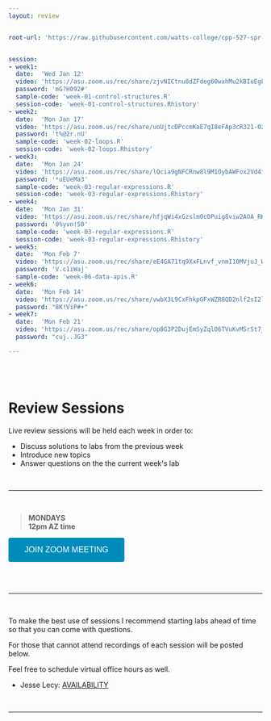 ```yaml
---
layout: review


root-url: 'https://raw.githubusercontent.com/watts-college/cpp-527-spr-2022/master/review-sessions/'


session: 
- week1:
  date:  'Wed Jan 12'  
  video: 'https://asu.zoom.us/rec/share/zjvNICtnu8dZFdeg60wxhMu2kBIuEgLzKpFL0ENFCxAutjNRoh7Qv4Y-FS_x1To4.jA5BkU07monHPkKj'
  password: 'mG?H092#'
  sample-code: 'week-01-control-structures.R' 
  session-code: 'week-01-control-structures.Rhistory' 
- week2:
  date:  'Mon Jan 17'  
  video: 'https://asu.zoom.us/rec/share/uoUjtcDPccmKaE7qI8eFAp3cR321-OzufhrVEVM0ZnGkc2Mp3iex9zycBFNz8nek.IwIASZVzZLGMIULj'
  password: 't%@2r.nU'
  sample-code: 'week-02-loops.R' 
  session-code: 'week-02-loops.Rhistory' 
- week3:
  date:  'Mon Jan 24'  
  video: 'https://asu.zoom.us/rec/share/lQcia9gNFCRnw8l9M1OybAWFox2Vd4fu85VAU-lDYYyLJj48sZmBQOUMcqU6nB1e.vJSzKLN19a9pZpxe'
  password: '*uEUeMa3'
  sample-code: 'week-03-regular-expressions.R' 
  session-code: 'week-03-regular-expressions.Rhistory' 
- week4:
  date:  'Mon Jan 31'  
  video: 'https://asu.zoom.us/rec/share/hfjqWi4xGzslm0c0Puig8viw2AOA_RK4L-ci9aTPwZmdeujFbBKKgcPK9NZ6m7MA.952pSGmuLyFKqJIg'
  password: '0%yvn!50'
  sample-code: 'week-03-regular-expressions.R'
  session-code: 'week-03-regular-expressions.Rhistory'
- week5:
  date:  'Mon Feb 7'  
  video: 'https://asu.zoom.us/rec/share/eE4GA71tq9XxFLnvf_vnmI10MVjuJ_W05OKQSNSdI4yeNyl2LkedM_cItc3GF_QI.toZ8G5685e4Hh17u'
  password: 'V.c1iWaj'
  sample-code: 'week-06-data-apis.R'
- week6:
  date:  'Mon Feb 14'  
  video: 'https://asu.zoom.us/rec/share/vwbX3L9CxFhkpGFxWZR8QD2nlf2sI2ldbR7C0WueqosYY6YoYvQIIxsB0NvUG6bd.0tNbZCtc4zIgQAIh'
  password: "8K!ViP#+"
- week7:
  date:  'Mon Feb 21'  
  video: 'https://asu.zoom.us/rec/share/op8G3P2DujEmSyZqlO6TVuKvMSrSt7_EjZKQzAnmxNrcUDaoEKVe7oG7QyZ33Ag2.44G6KxPd14JaG6-l'
  password: "cuj..JG3"

---
```





<br><br>

# Review Sessions 

Live review sessions will be held each week in order to: 

* Discuss solutions to labs from the previous week 
* Introduce new topics 
* Answer questions on the the current week's lab 


<br> 
<hr>
<br>


> **MONDAYS**    
> **12pm AZ time** 

<a href='https://asu.zoom.us/j/87540573400' target=""> <button class="zoom">JOIN ZOOM MEETING</button></a>

<br>



<!--  **Add to your calendar:** <a target="_blank" href=""><img border="0" src="https://www.google.com/calendar/images/ext/gc_button1_en.gif"></a>  -->




<br> 
<hr>
<br>


To make the best use of sessions I recommend starting labs ahead of time so that you can come with questions. 

For those that cannot attend recordings of each session will be posted below. 

Feel free to schedule virtual office hours as well.   

* Jesse Lecy: [AVAILABILITY](https://calendly.com/lecy/)


<br> 
<hr>
<br>
<br>





<style>
.zoom {
  background-color: #008CBA; 
  border: none;
  color: white;
  padding: 15px 32px;
  text-align: center;
  text-decoration: none;
  display: inline-block;
  font-size: 16px;
  border-radius: 4px;
}
</style>




